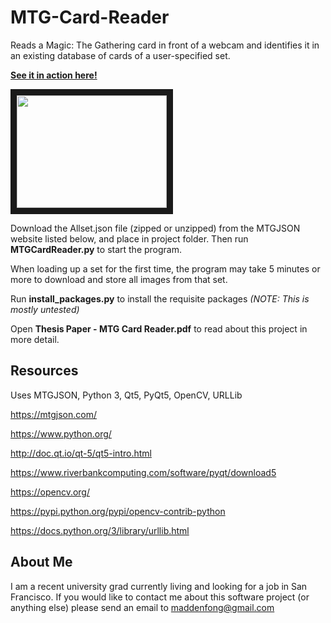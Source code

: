 # MTG-Card-Reader

Reads a Magic: The Gathering card in front of a webcam and identifies it in an existing database of cards of a user-specified set.

[__See it in action here!__](https://www.youtube.com/watch?v=KvsBkOgKNgQ)

<a href="http://www.youtube.com/watch?feature=player_embedded&v=KvsBkOgKNgQ
" target="_blank"><img src="http://img.youtube.com/vi/KvsBkOgKNgQ/0.jpg" 
width="240" height="180" border="10" /></a>

Download the Allset.json file (zipped or unzipped) from the MTGJSON website listed below, and place in project folder. Then run __MTGCardReader.py__ to start the program.

When loading up a set for the first time, the program may take 5 minutes or more to download and store all images from that set.

Run __install_packages.py__ to install the requisite packages _(NOTE: This is mostly untested)_

Open __Thesis Paper - MTG Card Reader.pdf__ to read about this project in more detail.

## Resources
Uses MTGJSON, Python 3, Qt5, PyQt5, OpenCV, URLLib

https://mtgjson.com/

https://www.python.org/

http://doc.qt.io/qt-5/qt5-intro.html

https://www.riverbankcomputing.com/software/pyqt/download5

https://opencv.org/

https://pypi.python.org/pypi/opencv-contrib-python

https://docs.python.org/3/library/urllib.html

## About Me

I am a recent university grad currently living and looking for a job in San Francisco. If you would like to contact me about this software project (or anything else) please send an email to maddenfong@gmail.com
